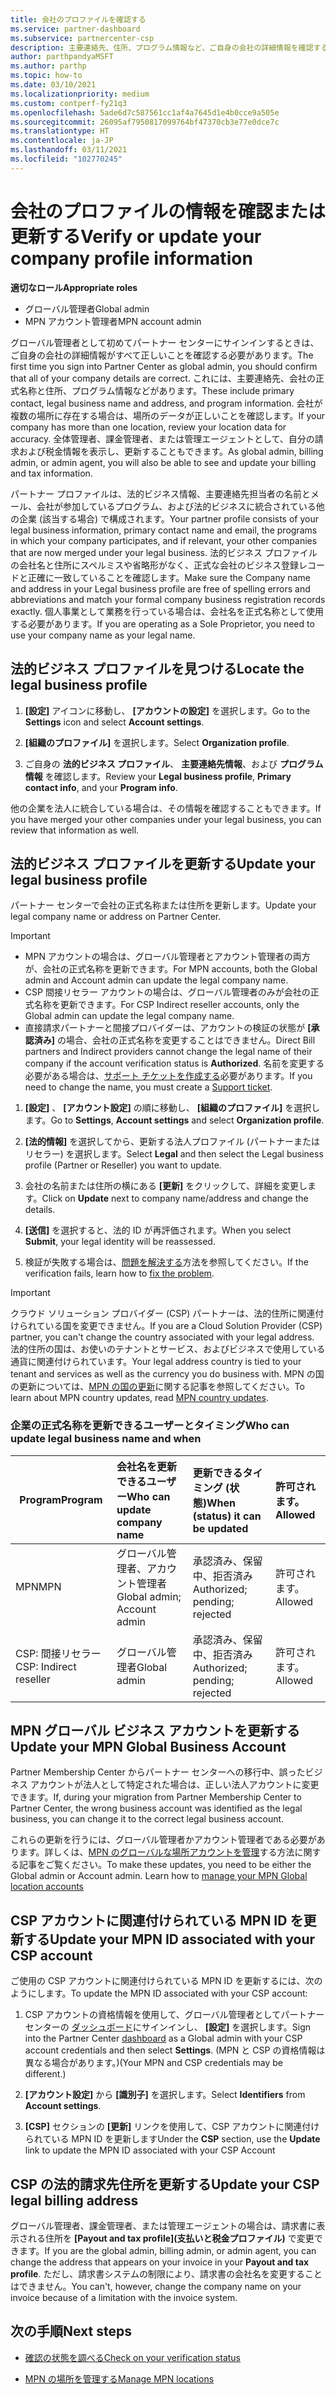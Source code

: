 ```yaml
---
title: 会社のプロファイルを確認する
ms.service: partner-dashboard
ms.subservice: partnercenter-csp
description: 主要連絡先、住所、プログラム情報など、ご自身の会社の詳細情報を確認する方法について説明します。 また、法的住所や請求先住所を更新することもできます。
author: parthpandyaMSFT
ms.author: parthp
ms.topic: how-to
ms.date: 03/10/2021
ms.localizationpriority: medium
ms.custom: contperf-fy21q3
ms.openlocfilehash: 5ade6d7c587561cc1af4a7645d1e4b0cce9a505e
ms.sourcegitcommit: 26095af7950817099764bf47370cb3e77e0dce7c
ms.translationtype: HT
ms.contentlocale: ja-JP
ms.lasthandoff: 03/11/2021
ms.locfileid: "102770245"
---
```

# <a name="verify-or-update-your-company-profile-information"></a><span data-ttu-id="6d182-104">会社のプロファイルの情報を確認または更新する</span><span class="sxs-lookup"><span data-stu-id="6d182-104">Verify or update your company profile information</span></span> 

<span data-ttu-id="6d182-105">**適切なロール**</span><span class="sxs-lookup"><span data-stu-id="6d182-105">**Appropriate roles**</span></span>

- <span data-ttu-id="6d182-106">グローバル管理者</span><span class="sxs-lookup"><span data-stu-id="6d182-106">Global admin</span></span>
- <span data-ttu-id="6d182-107">MPN アカウント管理者</span><span class="sxs-lookup"><span data-stu-id="6d182-107">MPN account admin</span></span>

<span data-ttu-id="6d182-108">グローバル管理者として初めてパートナー センターにサインインするときは、ご自身の会社の詳細情報がすべて正しいことを確認する必要があります。</span><span class="sxs-lookup"><span data-stu-id="6d182-108">The first time you sign into Partner Center as global admin, you should confirm that all of your company details are correct.</span></span> <span data-ttu-id="6d182-109">これには、主要連絡先、会社の正式名称と住所、プログラム情報などがあります。</span><span class="sxs-lookup"><span data-stu-id="6d182-109">These include primary contact, legal business name and address, and program information.</span></span> <span data-ttu-id="6d182-110">会社が複数の場所に存在する場合は、場所のデータが正しいことを確認します。</span><span class="sxs-lookup"><span data-stu-id="6d182-110">If your company has more than one location, review your location data for accuracy.</span></span> <span data-ttu-id="6d182-111">全体管理者、課金管理者、または管理エージェントとして、自分の請求および税金情報を表示し、更新することもできます。</span><span class="sxs-lookup"><span data-stu-id="6d182-111">As global admin, billing admin, or admin agent, you will also be able to see and update your billing and tax information.</span></span>

<span data-ttu-id="6d182-112">パートナー プロファイルは、法的ビジネス情報、主要連絡先担当者の名前とメール、会社が参加しているプログラム、および法的ビジネスに統合されている他の企業 (該当する場合) で構成されます。</span><span class="sxs-lookup"><span data-stu-id="6d182-112">Your partner profile consists of your legal business information, primary contact name and email, the programs in which your company participates, and if relevant, your other companies that are now merged under your legal business.</span></span> <span data-ttu-id="6d182-113">法的ビジネス プロファイルの会社名と住所にスペルミスや省略形がなく、正式な会社のビジネス登録レコードと正確に一致していることを確認します。</span><span class="sxs-lookup"><span data-stu-id="6d182-113">Make sure the Company name and address in your Legal business profile are free of spelling errors and abbreviations and match your formal company business registration records exactly.</span></span> <span data-ttu-id="6d182-114">個人事業として業務を行っている場合は、会社名を正式名称として使用する必要があります。</span><span class="sxs-lookup"><span data-stu-id="6d182-114">If you are operating as a Sole Proprietor, you need to use your company name as your legal name.</span></span>


## <a name="locate-the-legal-business-profile"></a><span data-ttu-id="6d182-115">法的ビジネス プロファイルを見つける</span><span class="sxs-lookup"><span data-stu-id="6d182-115">Locate the legal business profile</span></span>

1. <span data-ttu-id="6d182-116">**[設定]** アイコンに移動し、 **[アカウントの設定]** を選択します。</span><span class="sxs-lookup"><span data-stu-id="6d182-116">Go to the **Settings** icon and select **Account settings**.</span></span>
 
1. <span data-ttu-id="6d182-117">**[組織のプロファイル]** を選択します。</span><span class="sxs-lookup"><span data-stu-id="6d182-117">Select **Organization profile**.</span></span> 

2. <span data-ttu-id="6d182-118">ご自身の **法的ビジネス プロファイル**、 **主要連絡先情報**、および **プログラム情報** を確認します。</span><span class="sxs-lookup"><span data-stu-id="6d182-118">Review your **Legal business profile**, **Primary contact info**, and your **Program info**.</span></span>

<span data-ttu-id="6d182-119">他の企業を法人に統合している場合は、その情報を確認することもできます。</span><span class="sxs-lookup"><span data-stu-id="6d182-119">If you have merged your other companies under your legal business, you can review that information as well.</span></span> 

## <a name="update-your-legal-business-profile"></a><span data-ttu-id="6d182-120">法的ビジネス プロファイルを更新する</span><span class="sxs-lookup"><span data-stu-id="6d182-120">Update your legal business profile</span></span> 

<span data-ttu-id="6d182-121">パートナー センターで会社の正式名称または住所を更新します。</span><span class="sxs-lookup"><span data-stu-id="6d182-121">Update your legal company name or address on Partner Center.</span></span>

>[!Important]
>- <span data-ttu-id="6d182-122">MPN アカウントの場合は、グローバル管理者とアカウント管理者の両方が、会社の正式名称を更新できます。</span><span class="sxs-lookup"><span data-stu-id="6d182-122">For MPN accounts, both the Global admin and Account admin can update the legal company name.</span></span>
>- <span data-ttu-id="6d182-123">CSP 間接リセラー アカウントの場合は、グローバル管理者のみが会社の正式名称を更新できます。</span><span class="sxs-lookup"><span data-stu-id="6d182-123">For CSP Indirect reseller accounts, only the Global admin can update the legal company name.</span></span> 
>- <span data-ttu-id="6d182-124">直接請求パートナーと間接プロバイダーは、アカウントの検証の状態が **[承認済み]** の場合、会社の正式名称を変更することはできません。</span><span class="sxs-lookup"><span data-stu-id="6d182-124">Direct Bill partners and Indirect providers cannot change the legal name of their company if the account verification status is **Authorized**.</span></span> <span data-ttu-id="6d182-125">名前を変更する必要がある場合は、[サポート チケットを作成する](https://partner.microsoft.com/dashboard/support/servicerequests/create?stage=2&topicid=eb74583c-61b3-2124-bffc-00920e0ae772)必要があります。</span><span class="sxs-lookup"><span data-stu-id="6d182-125">If you need to change the name, you must create a [Support ticket](https://partner.microsoft.com/dashboard/support/servicerequests/create?stage=2&topicid=eb74583c-61b3-2124-bffc-00920e0ae772).</span></span>



1. <span data-ttu-id="6d182-126">**[設定]** 、 **[アカウント設定]** の順に移動し、 **[組織のプロファイル]** を選択します。</span><span class="sxs-lookup"><span data-stu-id="6d182-126">Go to **Settings**, **Account settings** and select **Organization profile**.</span></span>

2. <span data-ttu-id="6d182-127">**[法的情報]** を選択してから、更新する法人プロファイル (パートナーまたはリセラー) を選択します。</span><span class="sxs-lookup"><span data-stu-id="6d182-127">Select **Legal**  and then select the Legal business profile (Partner or Reseller) you want to update.</span></span>

1. <span data-ttu-id="6d182-128">会社の名前または住所の横にある **[更新]** をクリックして、詳細を変更します。</span><span class="sxs-lookup"><span data-stu-id="6d182-128">Click on **Update**  next to company name/address and change the details.</span></span>
 
1. <span data-ttu-id="6d182-129">**[送信]** を選択すると、法的 ID が再評価されます。</span><span class="sxs-lookup"><span data-stu-id="6d182-129">When you select **Submit**, your legal identity will be reassessed.</span></span>

1. <span data-ttu-id="6d182-130">検証が失敗する場合は、[問題を解決する](verification-responses.md)方法を参照してください。</span><span class="sxs-lookup"><span data-stu-id="6d182-130">If the verification fails, learn how to [fix the problem](verification-responses.md).</span></span>

>[!Important]
><span data-ttu-id="6d182-131">クラウド ソリューション プロバイダー (CSP) パートナーは、法的住所に関連付けられている国を変更できません。</span><span class="sxs-lookup"><span data-stu-id="6d182-131">If you are a Cloud Solution Provider (CSP) partner, you can't change the country associated with your legal address.</span></span> <span data-ttu-id="6d182-132">法的住所の国は、お使いのテナントとサービス、およびビジネスで使用している通貨に関連付けられています。</span><span class="sxs-lookup"><span data-stu-id="6d182-132">Your legal address country is tied to your tenant and services as well as the currency you do business with.</span></span> <span data-ttu-id="6d182-133">MPN の国の更新については、[MPN の国の更新](manage-locations.md#change-country-of-partner-global-account)に関する記事を参照してください。</span><span class="sxs-lookup"><span data-stu-id="6d182-133">To learn about MPN country updates, read  [MPN country updates](manage-locations.md#change-country-of-partner-global-account).</span></span>


### <a name="who-can-update-legal-business-name-and-when"></a><span data-ttu-id="6d182-134">企業の正式名称を更新できるユーザーとタイミング</span><span class="sxs-lookup"><span data-stu-id="6d182-134">Who can update legal business name and when</span></span>

|<span data-ttu-id="6d182-135">**Program**</span><span class="sxs-lookup"><span data-stu-id="6d182-135">**Program**</span></span>|<span data-ttu-id="6d182-136">**会社名を更新できるユーザー**</span><span class="sxs-lookup"><span data-stu-id="6d182-136">**Who can update company name**</span></span>|<span data-ttu-id="6d182-137">**更新できるタイミング (状態)**</span><span class="sxs-lookup"><span data-stu-id="6d182-137">**When (status) it can be updated**</span></span>|<span data-ttu-id="6d182-138">**許可されます。**</span><span class="sxs-lookup"><span data-stu-id="6d182-138">**Allowed**</span></span>|
|---------------------|:-------------------------------|:------------|:-----------------|
<span data-ttu-id="6d182-139">MPN</span><span class="sxs-lookup"><span data-stu-id="6d182-139">MPN</span></span>|<span data-ttu-id="6d182-140">グローバル管理者、アカウント管理者</span><span class="sxs-lookup"><span data-stu-id="6d182-140">Global admin; Account admin</span></span>|<span data-ttu-id="6d182-141">承認済み、保留中、拒否済み</span><span class="sxs-lookup"><span data-stu-id="6d182-141">Authorized; pending; rejected</span></span>| <span data-ttu-id="6d182-142">許可されます。</span><span class="sxs-lookup"><span data-stu-id="6d182-142">Allowed</span></span>|
|<span data-ttu-id="6d182-143">CSP: 間接リセラー</span><span class="sxs-lookup"><span data-stu-id="6d182-143">CSP: Indirect reseller</span></span>|<span data-ttu-id="6d182-144">グローバル管理者</span><span class="sxs-lookup"><span data-stu-id="6d182-144">Global admin</span></span>|<span data-ttu-id="6d182-145">承認済み、保留中、拒否済み</span><span class="sxs-lookup"><span data-stu-id="6d182-145">Authorized; pending; rejected</span></span>| <span data-ttu-id="6d182-146">許可されます。</span><span class="sxs-lookup"><span data-stu-id="6d182-146">Allowed</span></span>|


## <a name="update-your-mpn-global-business-account"></a><span data-ttu-id="6d182-147">MPN グローバル ビジネス アカウントを更新する</span><span class="sxs-lookup"><span data-stu-id="6d182-147">Update your MPN Global Business Account</span></span>

<span data-ttu-id="6d182-148">Partner Membership Center からパートナー センターへの移行中、誤ったビジネス アカウントが法人として特定された場合は、正しい法人アカウントに変更できます。</span><span class="sxs-lookup"><span data-stu-id="6d182-148">If, during your migration from Partner Membership Center to Partner Center, the wrong business account was identified as the legal business, you can change it to the correct legal business account.</span></span>

<span data-ttu-id="6d182-149">これらの更新を行うには、グローバル管理者かアカウント管理者である必要があります。詳しくは、[MPN のグローバルな場所アカウントを管理](manage-locations.md)する方法に関する記事をご覧ください。</span><span class="sxs-lookup"><span data-stu-id="6d182-149">To make these updates, you need to be either the Global admin or Account admin. Learn how to [manage your MPN Global location accounts](manage-locations.md)</span></span>


## <a name="update-your-mpn-id-associated-with-your-csp-account"></a><span data-ttu-id="6d182-150">CSP アカウントに関連付けられている MPN ID を更新する</span><span class="sxs-lookup"><span data-stu-id="6d182-150">Update your MPN ID associated with your CSP account</span></span>

<span data-ttu-id="6d182-151">ご使用の CSP アカウントに関連付けられている MPN ID を更新するには、次のようにします。</span><span class="sxs-lookup"><span data-stu-id="6d182-151">To update the MPN ID associated with your CSP account:</span></span>

1. <span data-ttu-id="6d182-152">CSP アカウントの資格情報を使用して、グローバル管理者としてパートナー センターの [ダッシュボード](https://partner.microsoft.com/dashboard/home)にサインインし、 **[設定]** を選択します。</span><span class="sxs-lookup"><span data-stu-id="6d182-152">Sign into the Partner Center [dashboard](https://partner.microsoft.com/dashboard/home) as a Global admin with your CSP account credentials and then select **Settings**.</span></span> <span data-ttu-id="6d182-153">(MPN と CSP の資格情報は異なる場合があります。)</span><span class="sxs-lookup"><span data-stu-id="6d182-153">(Your MPN and CSP credentials may be different.)</span></span>
 
1. <span data-ttu-id="6d182-154">**[アカウント設定]** から **[識別子]** を選択します。</span><span class="sxs-lookup"><span data-stu-id="6d182-154">Select **Identifiers** from **Account settings**.</span></span>

1. <span data-ttu-id="6d182-155">**[CSP]** セクションの **[更新]** リンクを使用して、CSP アカウントに関連付けられている MPN ID を更新します</span><span class="sxs-lookup"><span data-stu-id="6d182-155">Under the **CSP** section, use the **Update** link to update the MPN ID associated with your CSP Account</span></span> 


## <a name="update-your-csp-legal-billing-address"></a><span data-ttu-id="6d182-156">CSP の法的請求先住所を更新する</span><span class="sxs-lookup"><span data-stu-id="6d182-156">Update your CSP legal billing address</span></span>

<span data-ttu-id="6d182-157">グローバル管理者、課金管理者、または管理エージェントの場合は、請求書に表示される住所を **[Payout and tax profile]\(支払いと税金プロファイル\)** で変更できます。</span><span class="sxs-lookup"><span data-stu-id="6d182-157">If you are the global admin, billing admin, or admin agent, you can change the address that appears on your invoice in your **Payout and tax profile**.</span></span> <span data-ttu-id="6d182-158">ただし、請求書システムの制限により、請求書の会社名を変更することはできません。</span><span class="sxs-lookup"><span data-stu-id="6d182-158">You can't, however, change the company name on your invoice because of a limitation with the invoice system.</span></span>


## <a name="next-steps"></a><span data-ttu-id="6d182-159">次の手順</span><span class="sxs-lookup"><span data-stu-id="6d182-159">Next steps</span></span>

- [<span data-ttu-id="6d182-160">確認の状態を調べる</span><span class="sxs-lookup"><span data-stu-id="6d182-160">Check on your verification status</span></span>](verification-responses.md)

- [<span data-ttu-id="6d182-161">MPN の場所を管理する</span><span class="sxs-lookup"><span data-stu-id="6d182-161">Manage MPN locations</span></span>](manage-locations.md)
